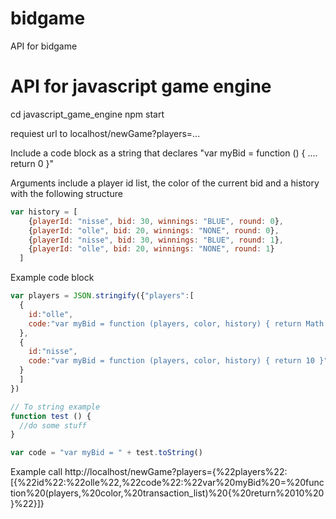 # bidgame
API for bidgame



# API for javascript game engine

cd javascript_game_engine
npm start

requiest url to localhost/newGame?players=...

Include a code block as a string that declares "var myBid = function () { .... return 0 }" 



Arguments include a player id list, the color of the current bid and a history with the following structure
```js
var history = [
    {playerId: "nisse", bid: 30, winnings: "BLUE", round: 0},
    {playerId: "olle", bid: 20, winnings: "NONE", round: 0},
    {playerId: "nisse", bid: 30, winnings: "BLUE", round: 1},
    {playerId: "olle", bid: 20, winnings: "NONE", round: 1}
  ]
```

Example code block
```js
var players = JSON.stringify({"players":[
  {
    id:"olle",
    code:"var myBid = function (players, color, history) { return Math.random() }"
  },
  {
    id:"nisse",
    code:"var myBid = function (players, color, history) { return 10 }"
  }
  ]
})

// To string example
function test () {
  //do some stuff
}

var code = "var myBid = " + test.toString()

```

Example call
http://localhost/newGame?players={%22players%22:[{%22id%22:%22olle%22,%22code%22:%22var%20myBid%20=%20function%20(players,%20color,%20transaction_list)%20{%20return%2010%20}%22}]}
